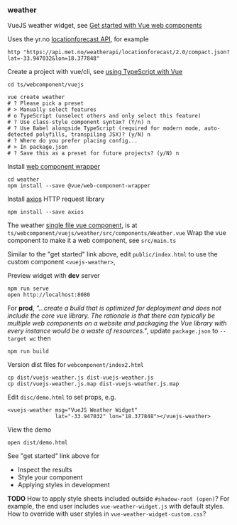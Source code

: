 ### weather

VueJS weather widget,
see [Get started with Vue web components](https://archive.is/OKA7l)

Uses the yr.no 
[locationforecast API](https://api.met.no/weatherapi/locationforecast/2.0), 
for example
```
http "https://api.met.no/weatherapi/locationforecast/2.0/compact.json?lat=-33.947032&lon=18.377848"
```

Create a project with vue/cli,
see [using TypeScript with Vue](https://archive.is/nwkWV)
```
cd ts/webcomponent/vuejs

vue create weather
# ? Please pick a preset
# > Manually select features
# o TypeScript (unselect others and only select this feature)
# ? Use class-style component syntax? (Y/n) n
# ? Use Babel alongside TypeScript (required for modern mode, auto-detected polyfills, transpiling JSX)? (y/N) n
# ? Where do you prefer placing config...
# > In package.json
# ? Save this as a preset for future projects? (y/N) n 
```

Install [web component wrapper](https://github.com/vuejs/vue-web-component-wrapper)
```
cd weather
npm install --save @vue/web-component-wrapper
```

Install [axios](https://github.com/axios/axios) HTTP request library
```
npm install --save axios
```

The weather
[single file vue component](https://vuejs.org/v2/guide/single-file-components.html), 
is at `ts/webcomponent/vuejs/weather/src/components/Weather.vue`
Wrap the vue component to make it a web component, 
see `src/main.ts`

Similar to the "get started" link above,
edit `public/index.html` to use the custom component `<vuejs-weather>`,

Preview widget with **dev** server
```
npm run serve
open http://localhost:8080
```

For **prod**,
*"...create a build that is optimized for deployment and does not include 
the core vue library. The rationale is that there can typically be multiple 
web components on a website and packaging the Vue library with every instance 
would be a waste of resources."*, update `package.json` to `--target wc` then
```
npm run build
```

Version dist files for `webcomponent/index2.html`
```
cp dist/vuejs-weather.js dist-vuejs-weather.js
cp dist/vuejs-weather.js.map dist-vuejs-weather.js.map
```

Edit `disc/demo.html` to set props, e.g.
```
<vuejs-weather msg="VueJS Weather Widget"
               lat="-33.947032" lon="18.377848"></vuejs-weather>
``` 

View the demo 
```
open dist/demo.html
```

See "get started" link above for
- Inspect the results
- Style your component
- Applying styles in development

**TODO** How to apply style sheets included outside `#shadow-root (open)`?
For example, the end user includes `vue-weather-widget.js` with default styles.
How to override with user styles in `vue-weather-widget-custom.css`?




